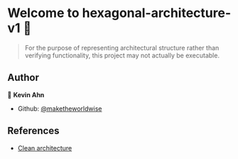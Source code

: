 # Welcome to hexagonal-architecture-v1 👋

> For the purpose of representing architectural structure rather than verifying functionality, this project may not actually be executable.

## Author

👤 **Kevin Ahn**

* Github: [@maketheworldwise](https://github.com/maketheworldwise)

## References

- [Clean architecture](https://github.com/wikibook/clean-architecture)